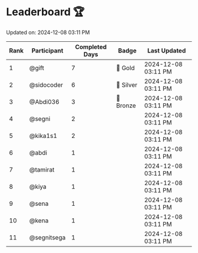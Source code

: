 # Leaderboard 🏆

Updated on: 2024-12-08 03:11 PM

| Rank | Participant       | Completed Days | Badge      | Last Updated         |
|------|-------------------|----------------|------------|----------------------|
| 1    | @gift             | 7              | 🏅 Gold     | 2024-12-08 03:11 PM |
| 2    | @sidocoder        | 6              | 🥈 Silver   | 2024-12-08 03:11 PM |
| 3    | @Abdi036          | 3              | 🥉 Bronze   | 2024-12-08 03:11 PM |
| 4    | @segni            | 2              |            | 2024-12-08 03:11 PM |
| 5    | @kika1s1          | 2              |            | 2024-12-08 03:11 PM |
| 6    | @abdi             | 1              |            | 2024-12-08 03:11 PM |
| 7    | @tamirat          | 1              |            | 2024-12-08 03:11 PM |
| 8    | @kiya             | 1              |            | 2024-12-08 03:11 PM |
| 9    | @sena             | 1              |            | 2024-12-08 03:11 PM |
| 10   | @kena             | 1              |            | 2024-12-08 03:11 PM |
| 11   | @segnitsega       | 1              |            | 2024-12-08 03:11 PM |
